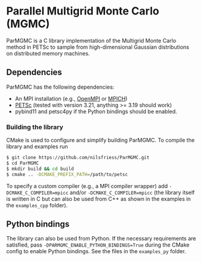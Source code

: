 # Parallel Multigrid Monte Carlo (MGMC)
ParMGMC is a C library implementation of the Multigrid Monte Carlo method in PETSc to sample from high-dimensional Gaussian distributions on distributed memory machines.

## Dependencies
ParMGMC has the following dependencies:
- An MPI installation (e.g., [OpenMPI](https://www.open-mpi.org/) or [MPICH](https://www.mpich.org/))
- [PETSc](https://petsc.org/)  (tested with version 3.21, anything >= 3.19 should work)
- pybind11 and petsc4py if the Python bindings should be enabled.

### Building the library
CMake is used to configure and simplify building ParMGMC. To compile the library and examples run
```bash
$ git clone https://github.com/nilsfriess/ParMGMC.git
$ cd ParMGMC
$ mkdir build && cd build
$ cmake .. -DCMAKE_PREFIX_PATH=/path/to/petsc
```
To specify a custom compiler (e.g., a MPI compiler wrapper) add `-DCMAKE_C_COMPILER=mpicc` and/or `-DCMAKE_C_COMPILER=mpicc` (the library itself is written in C but can also be used from C++ as shown in the examples in the `examples_cpp` folder).

## Python bindings
The library can also be used from Python. If the necessary requirements are satisfied, pass `-DPARMGMC_ENABLE_PYTHON_BINDINGS=True` during the CMake config to enable Python bindings. See the files in the `examples_py` folder.
